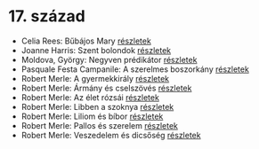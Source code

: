 # 17. század

- Celia Rees: Bűbájos Mary [részletek](_details/%7Bopf.creator%7D.md#id_979)
- Joanne Harris: Szent bolondok [részletek](_details/%7Bopf.creator%7D.md#id_1120)
- Moldova, György: Negyven prédikátor [részletek](_details/%7Bopf.creator%7D.md#id_1405)
- Pasquale Festa Campanile: A szerelmes boszorkány [részletek](_details/%7Bopf.creator%7D.md#id_975)
- Robert Merle: A gyermekkirály [részletek](_details/%7Bopf.creator%7D.md#id_323)
- Robert Merle: Ármány és cselszövés [részletek](_details/%7Bopf.creator%7D.md#id_327)
- Robert Merle: Az élet rózsái [részletek](_details/%7Bopf.creator%7D.md#id_328)
- Robert Merle: Libben a szoknya [részletek](_details/%7Bopf.creator%7D.md#id_332)
- Robert Merle: Liliom és bíbor [részletek](_details/%7Bopf.creator%7D.md#id_333)
- Robert Merle: Pallos és szerelem [részletek](_details/%7Bopf.creator%7D.md#id_337)
- Robert Merle: Veszedelem és dicsőség [részletek](_details/%7Bopf.creator%7D.md#id_341)